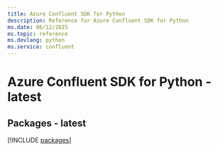 ```yaml
---
title: Azure Confluent SDK for Python
description: Reference for Azure Confluent SDK for Python
ms.date: 06/12/2025
ms.topic: reference
ms.devlang: python
ms.service: confluent
---
```

# Azure Confluent SDK for Python - latest
## Packages - latest
[!INCLUDE [packages](confluent-index.md)]